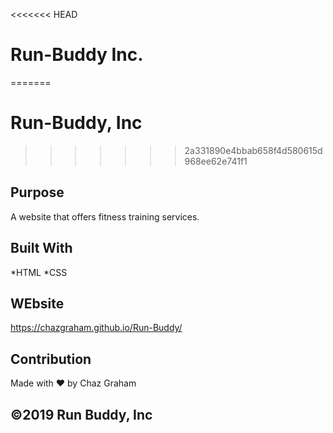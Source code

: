 <<<<<<< HEAD
# Run-Buddy Inc.
=======
# Run-Buddy, Inc
>>>>>>> 2a331890e4bbab658f4d580615d968ee62e741f1

## Purpose
A website that offers fitness training services.

## Built With
*HTML
*CSS

## WEbsite
https://chazgraham.github.io/Run-Buddy/

## Contribution
Made with ❤️ by Chaz Graham

##  ©️2019 Run Buddy, Inc
